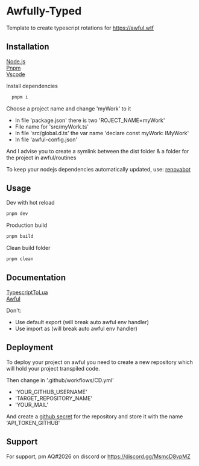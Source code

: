 
# Awfully-Typed

Template to create typescript rotations for https://awful.wtf


## Installation

[Node.js](https://nodejs.org/) \
[Pnpm](https://pnpm.io/installation) \
[Vscode](https://code.visualstudio.com/)

Install dependencies
```bash
  pnpm i
```

Choose a project name and change 'myWork' to it
- In file 'package.json' there is two 'ROJECT_NAME=myWork'
- File name for 'src/myWork.ts'
- In file 'src/global.d.ts' the var name 'declare const myWork: IMyWork'
- In file 'awful-config.json'

And I advise you to create a symlink between the dist folder & a folder for the project in awful/routines

To keep your nodejs dependencies automatically updated, use:
[renovabot](https://github.com/apps/renovate)


## Usage

Dev with hot reload
```bash
pnpm dev
```

Production build
```bash
pnpm build
```

Clean build folder
```bash
pnpm clean
```


## Documentation

[TypescriptToLua](https://typescripttolua.github.io/) \
[Awful](https://www.awful.wtf/docs)


Don't:
- Use default export (will break auto awful env handler)
- Use import as (will break auto awful env handler)


## Deployment

To deploy your project on awful you need to create a new repository which will hold your project transpiled code.

Then change in '.github/workflows/CD.yml'
 - 'YOUR_GITHUB_USERNAME'
 - 'TARGET_REPOSITORY_NAME'
 - 'YOUR_MAIL'

 And create a [github secret](https://github.com/settings/tokens) for the repository and store it with the name 'API_TOKEN_GITHUB'


## Support

For support, pm AQ#2026 on discord or https://discord.gg/MsmcD8vpMZ
